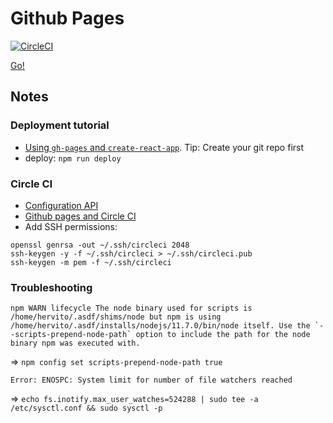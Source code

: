 # Github Pages

[![CircleCI](https://circleci.com/gh/hervit0/github-pages/tree/master.svg?style=svg)](https://circleci.com/gh/hervit0/github-pages/tree/master)

[Go!](http://hervit0.github.io/github-pages)

## Notes

### Deployment tutorial

- [Using `gh-pages` and `create-react-app`](https://github.com/gitname/react-gh-pages). Tip: Create your git repo first
- deploy: `npm run deploy`

### Circle CI

- [Configuration API](https://circleci.com/docs/2.0/configuration-reference/)
- [Github pages and Circle CI](https://blog.frederikring.com/articles/deploying-github-pages-circle-ci/)
- Add SSH permissions:
```
openssl genrsa -out ~/.ssh/circleci 2048
ssh-keygen -y -f ~/.ssh/circleci > ~/.ssh/circleci.pub
ssh-keygen -m pem -f ~/.ssh/circleci
```

### Troubleshooting

```
npm WARN lifecycle The node binary used for scripts is /home/hervito/.asdf/shims/node but npm is using /home/hervito/.asdf/installs/nodejs/11.7.0/bin/node itself. Use the `--scripts-prepend-node-path` option to include the path for the node binary npm was executed with.
```
=> `npm config set scripts-prepend-node-path true`

```
Error: ENOSPC: System limit for number of file watchers reached
```
=> `echo fs.inotify.max_user_watches=524288 | sudo tee -a /etc/sysctl.conf && sudo sysctl -p`
